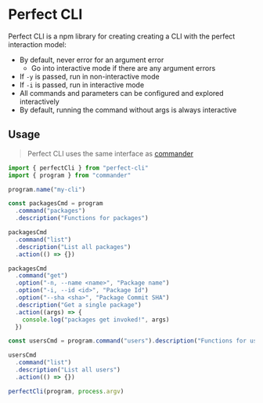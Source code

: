 # Perfect CLI

Perfect CLI is a npm library for creating creating a CLI with the perfect
interaction model:

- By default, never error for an argument error
  - Go into interactive mode if there are any argument errors
- If `-y` is passed, run in non-interactive mode
- If `-i` is passed, run in interactive mode
- All commands and parameters can be configured and explored interactively
- By default, running the command without args is always interactive

## Usage

> Perfect CLI uses the same interface as [commander](https://www.npmjs.com/package/commander)

```ts
import { perfectCli } from "perfect-cli"
import { program } from "commander"

program.name("my-cli")

const packagesCmd = program
  .command("packages")
  .description("Functions for packages")

packagesCmd
  .command("list")
  .description("List all packages")
  .action(() => {})

packagesCmd
  .command("get")
  .option("-n, --name <name>", "Package name")
  .option("-i, --id <id>", "Package Id")
  .option("--sha <sha>", "Package Commit SHA")
  .description("Get a single package")
  .action((args) => {
    console.log("packages get invoked!", args)
  })

const usersCmd = program.command("users").description("Functions for users")

usersCmd
  .command("list")
  .description("List all users")
  .action(() => {})

perfectCli(program, process.argv)
```
